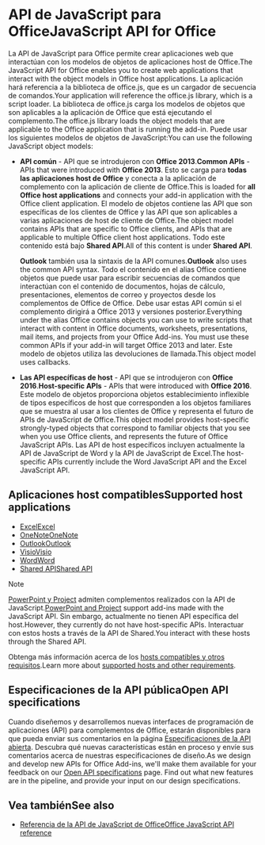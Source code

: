 # <a name="javascript-api-for-office"></a><span data-ttu-id="03e06-101">API de JavaScript para Office</span><span class="sxs-lookup"><span data-stu-id="03e06-101">JavaScript API for Office</span></span>

<span data-ttu-id="03e06-102">La API de JavaScript para Office permite crear aplicaciones web que interactúan con los modelos de objetos de aplicaciones host de Office.</span><span class="sxs-lookup"><span data-stu-id="03e06-102">The JavaScript API for Office enables you to create web applications that interact with the object models in Office host applications.</span></span> <span data-ttu-id="03e06-103">La aplicación hará referencia a la biblioteca de office.js, que es un cargador de secuencia de comandos.</span><span class="sxs-lookup"><span data-stu-id="03e06-103">Your application will reference the office.js library, which is a script loader.</span></span> <span data-ttu-id="03e06-104">La biblioteca de office.js carga los modelos de objetos que son aplicables a la aplicación de Office que está ejecutando el complemento.</span><span class="sxs-lookup"><span data-stu-id="03e06-104">The office.js library loads the object models that are applicable to the Office application that is running the add-in.</span></span> <span data-ttu-id="03e06-105">Puede usar los siguientes modelos de objetos de JavaScript:</span><span class="sxs-lookup"><span data-stu-id="03e06-105">You can use the following JavaScript object models:</span></span>

- <span data-ttu-id="03e06-106">**API común** - API que se introdujeron con **Office 2013**.</span><span class="sxs-lookup"><span data-stu-id="03e06-106">**Common APIs** - APIs that were introduced with **Office 2013**.</span></span> <span data-ttu-id="03e06-107">Esto se carga para **todas las aplicaciones host de Office** y conecta a la aplicación de complemento con la aplicación de cliente de Office.</span><span class="sxs-lookup"><span data-stu-id="03e06-107">This is loaded for **all Office host applications** and connects your add-in application with the Office client application.</span></span> <span data-ttu-id="03e06-108">El modelo de objetos contiene las API que son específicas de los clientes de Office y las API que son aplicables a varias aplicaciones de host de cliente de Office.</span><span class="sxs-lookup"><span data-stu-id="03e06-108">The object model contains APIs that are specific to Office clients, and APIs that are applicable to multiple Office client host applications.</span></span> <span data-ttu-id="03e06-109">Todo este contenido está bajo **Shared API**.</span><span class="sxs-lookup"><span data-stu-id="03e06-109">All of this content is under **Shared API**.</span></span> 

  <span data-ttu-id="03e06-110">**Outlook** también usa la sintaxis de la API comunes.</span><span class="sxs-lookup"><span data-stu-id="03e06-110">**Outlook** also uses the common API syntax.</span></span> <span data-ttu-id="03e06-111">Todo el contenido en el alias Office contiene objetos que puede usar para escribir secuencias de comandos que interactúan con el contenido de documentos, hojas de cálculo, presentaciones, elementos de correo y proyectos desde los complementos de Office de Office. Debe usar estas API común si el complemento dirigirá a Office 2013 y versiones posterior.</span><span class="sxs-lookup"><span data-stu-id="03e06-111">Everything under the alias Office contains objects you can use to write scripts that interact with content in Office documents, worksheets, presentations, mail items, and projects from your Office Add-ins. You must use these common APIs if your add-in will target Office 2013 and later.</span></span> <span data-ttu-id="03e06-112">Este modelo de objetos utiliza las devoluciones de llamada.</span><span class="sxs-lookup"><span data-stu-id="03e06-112">This object model uses callbacks.</span></span>

- <span data-ttu-id="03e06-113">**Las API específicas de host** - API que se introdujeron con **Office 2016**.</span><span class="sxs-lookup"><span data-stu-id="03e06-113">**Host-specific APIs** - APIs that were introduced with **Office 2016**.</span></span> <span data-ttu-id="03e06-114">Este modelo de objetos proporciona objetos establecimiento inflexible de tipos específicos de host que corresponden a los objetos familiares que se muestra al usar a los clientes de Office y representa el futuro de APIs de JavaScript de Office.</span><span class="sxs-lookup"><span data-stu-id="03e06-114">This object model provides host-specific strongly-typed objects that correspond to familiar objects that you see when you use Office clients, and represents the future of Office JavaScript APIs.</span></span> <span data-ttu-id="03e06-115">Las API de host específicos incluyen actualmente la API de JavaScript de Word y la API de JavaScript de Excel.</span><span class="sxs-lookup"><span data-stu-id="03e06-115">The host-specific APIs currently include the Word JavaScript API and the Excel JavaScript API.</span></span>

## <a name="supported-host-applications"></a><span data-ttu-id="03e06-116">Aplicaciones host compatibles</span><span class="sxs-lookup"><span data-stu-id="03e06-116">Supported host applications</span></span>

- [<span data-ttu-id="03e06-117">Excel</span><span class="sxs-lookup"><span data-stu-id="03e06-117">Excel</span></span>](overview/excel-add-ins-reference-overview.md)
- [<span data-ttu-id="03e06-118">OneNote</span><span class="sxs-lookup"><span data-stu-id="03e06-118">OneNote</span></span>](overview/onenote-add-ins-javascript-reference.md)
- [<span data-ttu-id="03e06-119">Outlook</span><span class="sxs-lookup"><span data-stu-id="03e06-119">Outlook</span></span>](requirement-sets/outlook-api-requirement-sets.md)
- [<span data-ttu-id="03e06-120">Visio</span><span class="sxs-lookup"><span data-stu-id="03e06-120">Visio</span></span>](overview/visio-javascript-reference-overview.md)
- [<span data-ttu-id="03e06-121">Word</span><span class="sxs-lookup"><span data-stu-id="03e06-121">Word</span></span>](overview/word-add-ins-reference-overview.md)
- [<span data-ttu-id="03e06-122">Shared API</span><span class="sxs-lookup"><span data-stu-id="03e06-122">Shared API</span></span>](requirement-sets/office-add-in-requirement-sets.md)

> [!NOTE] 
> <span data-ttu-id="03e06-123">[PowerPoint y Project](requirement-sets/powerpoint-and-project-note.md) admiten complementos realizados con la API de JavaScript.</span><span class="sxs-lookup"><span data-stu-id="03e06-123">[PowerPoint and Project](requirement-sets/powerpoint-and-project-note.md) support add-ins made with the JavaScript API.</span></span> <span data-ttu-id="03e06-124">Sin embargo, actualmente no tienen API específica del host.</span><span class="sxs-lookup"><span data-stu-id="03e06-124">However, they currently do not have host-specific APIs.</span></span> <span data-ttu-id="03e06-125">Interactuar con estos hosts a través de la API de Shared.</span><span class="sxs-lookup"><span data-stu-id="03e06-125">You interact with these hosts through the Shared API.</span></span>

<span data-ttu-id="03e06-126">Obtenga más información acerca de los [hosts compatibles y otros requisitos](https://docs.microsoft.com/office/dev/add-ins/concepts/requirements-for-running-office-add-ins).</span><span class="sxs-lookup"><span data-stu-id="03e06-126">Learn more about [supported hosts and other requirements](https://docs.microsoft.com/office/dev/add-ins/concepts/requirements-for-running-office-add-ins).</span></span>

## <a name="open-api-specifications"></a><span data-ttu-id="03e06-127">Especificaciones de la API pública</span><span class="sxs-lookup"><span data-stu-id="03e06-127">Open API specifications</span></span>

<span data-ttu-id="03e06-p106">Cuando diseñemos y desarrollemos nuevas interfaces de programación de aplicaciones (API) para complementos de Office, estarán disponibles para que pueda enviar sus comentarios en la página [Especificaciones de la API abierta](openspec.md). Descubra qué nuevas características están en proceso y envíe sus comentarios acerca de nuestras especificaciones de diseño.</span><span class="sxs-lookup"><span data-stu-id="03e06-p106">As we design and develop new APIs for Office Add-ins, we'll make them available for your feedback on our [Open API specifications](openspec.md) page. Find out what new features are in the pipeline, and provide your input on our design specifications.</span></span>

## <a name="see-also"></a><span data-ttu-id="03e06-130">Vea también</span><span class="sxs-lookup"><span data-stu-id="03e06-130">See also</span></span>

- [<span data-ttu-id="03e06-131">Referencia de la API de JavaScript de Office</span><span class="sxs-lookup"><span data-stu-id="03e06-131">Office JavaScript API reference</span></span>](https://docs.microsoft.com/javascript/api/overview/office?view=office-js)
